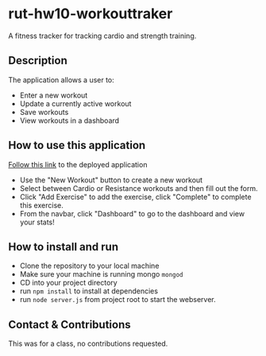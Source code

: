 # rut-hw10-workouttraker
A fitness tracker for tracking cardio and strength training.

## Description
The application allows a user to:
* Enter a new workout
* Update a currently active workout
* Save workouts
* View workouts in a dashboard

## How to use this application
[Follow this link](https://calm-scrubland-35197.herokuapp.com/) to the deployed application 
* Use the "New Workout" button to create a new workout
* Select between Cardio or Resistance workouts and then fill out the form.
* Click "Add Exercise" to add the exercise, click "Complete" to complete this exercise.
* From the navbar, click "Dashboard" to go to the dashboard and view your stats!

## How to install and run
* Clone the repository to your local machine
* Make sure your machine is running mongo `mongod`
* CD into your project directory
* run `npm install` to install at dependencies
* run `node server.js` from project root to start the webserver.

## Contact & Contributions
This was for a class, no contributions requested.